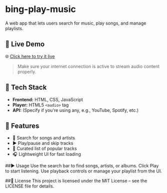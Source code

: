 # bing-play-music

A web app that lets users search for music, play songs, and manage playlists.

## 🔗 Live Demo

🌐 [Click here to try it live](https://literate-garbanzo-7v57p747546j2r5gg-3000.app.github.dev/)

> Make sure your internet connection is active to stream audio content properly.

## 🚀 Tech Stack

- **Frontend:** HTML, CSS, JavaScript
- **Player:** HTML5 `<audio>` tag
- **API:** (Specify if you're using any, e.g., YouTube, Spotify, etc.)

## 🌟 Features

- 🎵 Search for songs and artists
- ▶️ Play/pause and skip tracks
- 📃 Curated list of popular tracks
- 🎧 Lightweight UI for fast loading

##▶️ Usage
Use the search bar to find songs, artists, or albums.
Click Play to start listening.
Use playback controls or manage your playlist from the UI.

##📄 License
This project is licensed under the MIT License – see the LICENSE file for details.

